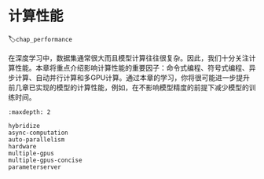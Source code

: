 # 计算性能
:label:`chap_performance`

在深度学习中，数据集通常很大而且模型计算往往很复杂。因此，我们十分关注计算性能。本章将重点介绍影响计算性能的重要因子：命令式编程、符号式编程、异步计算、自动并行计算和多GPU计算。通过本章的学习，你将很可能进一步提升前几章已实现的模型的计算性能，例如，在不影响模型精度的前提下减少模型的训练时间。

```toc
:maxdepth: 2

hybridize
async-computation
auto-parallelism
hardware
multiple-gpus
multiple-gpus-concise
parameterserver
```